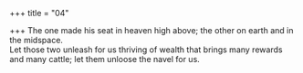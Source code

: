 +++
title = "04"

+++
The one made his seat in heaven high above; the other on earth and in  the midspace.  
Let those two unleash for us thriving of wealth that brings many rewards  and many cattle; let them unloose the navel for us.  